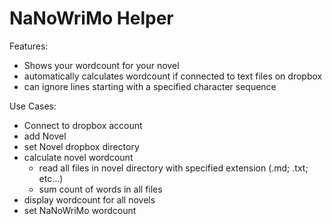 # NaNoWriMo Helper

Features:

 * Shows your wordcount for your novel
 * automatically calculates wordcount if connected to text files on dropbox
 * can ignore lines starting with a specified character sequence


Use Cases:

 * Connect to dropbox account
 * add Novel
 * set Novel dropbox directory
 * calculate novel wordcount
   * read all files in novel directory with specified extension (.md; .txt; etc...)
   * sum count of words in all files
 * display wordcount for all novels
 * set NaNoWriMo wordcount
